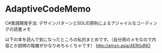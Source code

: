 # AdaptiveCodeMemo
C#実践開発手法: デザインパターンとSOLID原則によるアジャイルなコーディングの読書メモ

以下の本を読んで気になったところの私的まとめです。（自分用のメモなので内容とか説明の階層がかなりめちゃくちゃです）
http://amzn.asia/4ERGdNO
